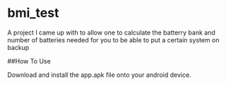 # bmi_test

A project I came up with to allow one to calculate the batterry bank and number of batteries needed for you to be able to put a certain system on backup

##How To Use

Download and install the app.apk file onto your android device.
